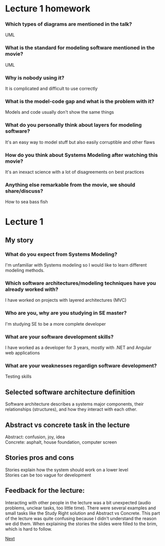 # Lecture 1 homework
### Which types of diagrams are mentioned in the talk?
UML
### What is the standard for modeling software mentioned in the movie?
UML
### Why is nobody using it?
It is complicated and difficult to use correctly
### What is the model-code gap and what is the problem with it?
Models and code usually don't show the same things
### What do you personally think about layers for modeling software?
It's an easy way to model stuff but also easily corruptible and other flaws
### How do you think about Systems Modeling after watching this movie?
It's an inexact science with a lot of disagreements on best practices
### Anything else remarkable from the movie, we should share/discuss?
How to sea bass fish

# Lecture 1

## My story
### What do you expect from Systems Modeling?  
I'm unfamiliar with Systems modeling so I would like to learn different modeling methods.
### Which software architectures/modeling techniques have you already worked with?  
I have worked on projects with layered architectures (MVC)
### Who are you, why are you studying in SE master?
I'm studying SE to be a more complete developer
### What are your software development skills?  
I have worked as a developer for 3 years, mostly with .NET and Angular web applications
### What are your weaknesses regardign software development?  
Testing skills


## Selected software architecture definition
Software architecture describes a systems major components, their relationships (structures), and how they interact with each other.


## Abstract vs concrete task in the lecture
Abstract: confusion, joy, idea  
Concrete: asphalt, house foundation, computer screen


## Stories pros and cons
Stories explain how the system should work on a lower level  
Stories can be too vague for development


## Feedback for the lecture:
Interacting with other people in the lecture was a bit unexpected (audio problems, unclear tasks, too little time). There were several examples and small tasks like the Study Right solution and Abstract vs Concrete. This part of the lecture was quite confusing because I didn't understand the reason we did them. When explaining the stories the slides were filled to the brim, which is hard to follow.

[Next](./Reflections/lecture2.md)